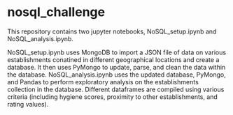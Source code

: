 # nosql_challenge

This repository contains two jupyter notebooks, NoSQL_setup.ipynb and NoSQL_analysis.ipynb.

NoSQL_setup.ipynb uses MongoDB to import a JSON file of data on various establishments conatined in different geographical locations and create a database. It then uses PyMongo to update, parse, and clean the data within the database. NoSQL_analysis.ipynb uses the updated database, PyMongo, and Pandas to perform exploratory analysis on the establishments collection in the database. Different dataframes are compiled using various criteria (including hygiene scores, proximity to other establishments, and rating values).